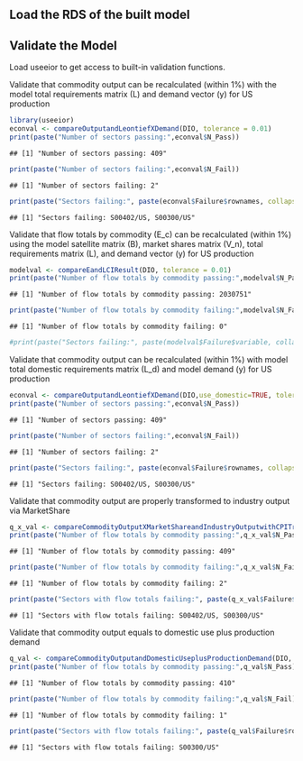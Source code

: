 ## Load the RDS of the built model

## Validate the Model

Load useeior to get access to built-in validation functions.

Validate that commodity output can be recalculated (within 1%) with the
model total requirements matrix (L) and demand vector (y) for US
production

``` r
library(useeior)
econval <- compareOutputandLeontiefXDemand(DIO, tolerance = 0.01)
print(paste("Number of sectors passing:",econval$N_Pass))
```

    ## [1] "Number of sectors passing: 409"

``` r
print(paste("Number of sectors failing:",econval$N_Fail))
```

    ## [1] "Number of sectors failing: 2"

``` r
print(paste("Sectors failing:", paste(econval$Failure$rownames, collapse = ", ")))
```

    ## [1] "Sectors failing: S00402/US, S00300/US"

Validate that flow totals by commodity (E_c) can be recalculated (within
1%) using the model satellite matrix (B), market shares matrix (V_n),
total requirements matrix (L), and demand vector (y) for US production

``` r
modelval <- compareEandLCIResult(DIO, tolerance = 0.01)
print(paste("Number of flow totals by commodity passing:",modelval$N_Pass))
```

    ## [1] "Number of flow totals by commodity passing: 2030751"

``` r
print(paste("Number of flow totals by commodity failing:",modelval$N_Fail))
```

    ## [1] "Number of flow totals by commodity failing: 0"

``` r
#print(paste("Sectors failing:", paste(modelval$Failure$variable, collapse = ", ")))
```

Validate that commodity output can be recalculated (within 1%) with
model total domestic requirements matrix (L_d) and model demand (y) for
US production

``` r
econval <- compareOutputandLeontiefXDemand(DIO,use_domestic=TRUE, tolerance = 0.01)
print(paste("Number of sectors passing:",econval$N_Pass))
```

    ## [1] "Number of sectors passing: 409"

``` r
print(paste("Number of sectors failing:",econval$N_Fail))
```

    ## [1] "Number of sectors failing: 2"

``` r
print(paste("Sectors failing:", paste(econval$Failure$rownames, collapse = ", ")))
```

    ## [1] "Sectors failing: S00402/US, S00300/US"

Validate that commodity output are properly transformed to industry
output via MarketShare

``` r
q_x_val <- compareCommodityOutputXMarketShareandIndustryOutputwithCPITransformation(DIO, tolerance = 0.01)
print(paste("Number of flow totals by commodity passing:",q_x_val$N_Pass))
```

    ## [1] "Number of flow totals by commodity passing: 409"

``` r
print(paste("Number of flow totals by commodity failing:",q_x_val$N_Fail))
```

    ## [1] "Number of flow totals by commodity failing: 2"

``` r
print(paste("Sectors with flow totals failing:", paste(q_x_val$Failure$rownames, collapse = ", ")))
```

    ## [1] "Sectors with flow totals failing: S00402/US, S00300/US"

Validate that commodity output equals to domestic use plus production
demand

``` r
q_val <- compareCommodityOutputandDomesticUseplusProductionDemand(DIO, tolerance = 0.01)
print(paste("Number of flow totals by commodity passing:",q_val$N_Pass))
```

    ## [1] "Number of flow totals by commodity passing: 410"

``` r
print(paste("Number of flow totals by commodity failing:",q_val$N_Fail))
```

    ## [1] "Number of flow totals by commodity failing: 1"

``` r
print(paste("Sectors with flow totals failing:", paste(q_val$Failure$rownames, collapse = ", ")))
```

    ## [1] "Sectors with flow totals failing: S00300/US"
